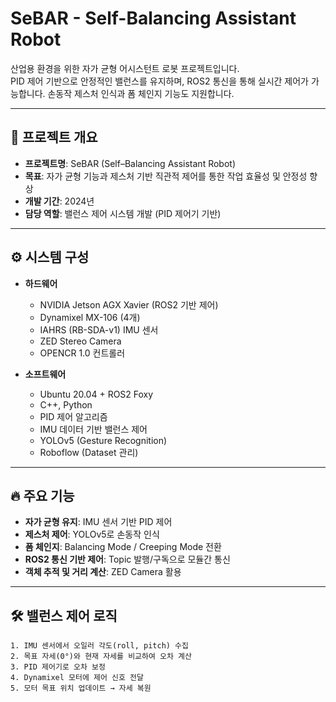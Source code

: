 # SeBAR - Self-Balancing Assistant Robot

산업용 환경을 위한 자가 균형 어시스턴트 로봇 프로젝트입니다.  
PID 제어 기반으로 안정적인 밸런스를 유지하며, ROS2 통신을 통해 실시간 제어가 가능합니다. 손동작 제스처 인식과 폼 체인지 기능도 지원합니다.

---

## 📌 프로젝트 개요

- **프로젝트명**: SeBAR (Self–Balancing Assistant Robot)
- **목표**: 자가 균형 기능과 제스처 기반 직관적 제어를 통한 작업 효율성 및 안정성 향상
- **개발 기간**: 2024년
- **담당 역할**: 밸런스 제어 시스템 개발 (PID 제어기 기반)

---

## ⚙️ 시스템 구성

- **하드웨어**
  - NVIDIA Jetson AGX Xavier (ROS2 기반 제어)
  - Dynamixel MX-106 (4개)
  - IAHRS (RB-SDA-v1) IMU 센서
  - ZED Stereo Camera
  - OPENCR 1.0 컨트롤러

- **소프트웨어**
  - Ubuntu 20.04 + ROS2 Foxy
  - C++, Python
  - PID 제어 알고리즘
  - IMU 데이터 기반 밸런스 제어
  - YOLOv5 (Gesture Recognition)
  - Roboflow (Dataset 관리)

---

## 🔥 주요 기능

- **자가 균형 유지**: IMU 센서 기반 PID 제어
- **제스처 제어**: YOLOv5로 손동작 인식
- **폼 체인지**: Balancing Mode / Creeping Mode 전환
- **ROS2 통신 기반 제어**: Topic 발행/구독으로 모듈간 통신
- **객체 추적 및 거리 계산**: ZED Camera 활용

---

## 🛠️ 밸런스 제어 로직

```text
1. IMU 센서에서 오일러 각도(roll, pitch) 수집
2. 목표 자세(0°)와 현재 자세를 비교하여 오차 계산
3. PID 제어기로 오차 보정
4. Dynamixel 모터에 제어 신호 전달
5. 모터 목표 위치 업데이트 → 자세 복원
